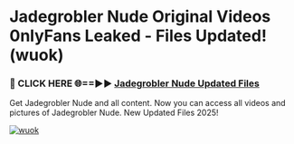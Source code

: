 # Jadegrobler Nude Original Videos 0nlyFans Leaked - Files Updated! (wuok)

<h3>🔴 CLICK HERE 🌐==►► <a href="https://tinyurl.com/y5r63du9" rel="nofollow">Jadegrobler Nude Updated Files</a></h3>

Get Jadegrobler Nude and all content. Now you can access all videos and pictures of Jadegrobler Nude. New Updated Files 2025!

[![wuok](https://i.imgur.com/UVo9nyh.gif)](https://tinyurl.com/y5r63du9)